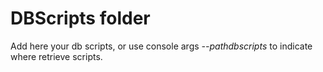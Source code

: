 ﻿# DBScripts folder

Add here your db scripts, or use console args *--pathdbscripts* to indicate where retrieve scripts.

